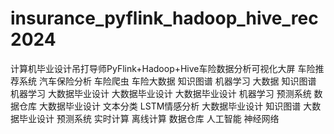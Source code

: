 # insurance_pyflink_hadoop_hive_rec2024
计算机毕业设计吊打导师PyFlink+Hadoop+Hive车险数据分析可视化大屏 车险推荐系统 汽车保险分析 车险爬虫 车险大数据 知识图谱 机器学习 大数据 知识图谱 机器学习 大数据毕业设计 大数据毕业设计 大数据毕业设计 机器学习 预测系统 数据仓库 大数据毕业设计 文本分类 LSTM情感分析 大数据毕业设计 知识图谱 大数据毕业设计 预测系统 实时计算 离线计算 数据仓库 人工智能 神经网络
